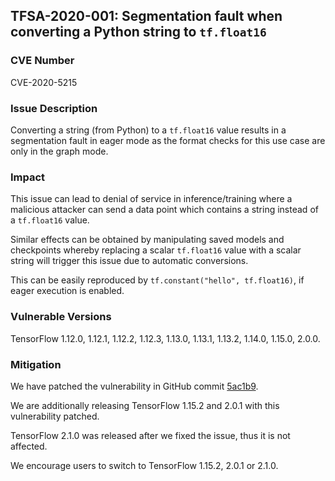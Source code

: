 ## TFSA-2020-001: Segmentation fault when converting a Python string to `tf.float16`

### CVE Number

CVE-2020-5215

### Issue Description

Converting a string (from Python) to a `tf.float16` value results in a
segmentation fault in eager mode as the format checks for this use case are only
in the graph mode.

### Impact

This issue can lead to denial of service in inference/training where a malicious
attacker can send a data point which contains a string instead of a `tf.float16`
value.

Similar effects can be obtained by manipulating saved models and checkpoints
whereby replacing a scalar `tf.float16` value with a scalar string will trigger
this issue due to automatic conversions.

This can be easily reproduced by `tf.constant("hello", tf.float16)`, if eager
execution is enabled.

### Vulnerable Versions

TensorFlow 1.12.0, 1.12.1, 1.12.2, 1.12.3, 1.13.0, 1.13.1, 1.13.2, 1.14.0,
1.15.0, 2.0.0.

### Mitigation

We have patched the vulnerability in GitHub commit
[5ac1b9](https://github.com/galeone/tensorflow/commit/5ac1b9e24ff6afc465756edf845d2e9660bd34bf).

We are additionally releasing TensorFlow 1.15.2 and 2.0.1 with this
vulnerability patched.

TensorFlow 2.1.0 was released after we fixed the issue, thus it is not affected.

We encourage users to switch to TensorFlow 1.15.2, 2.0.1 or 2.1.0.
